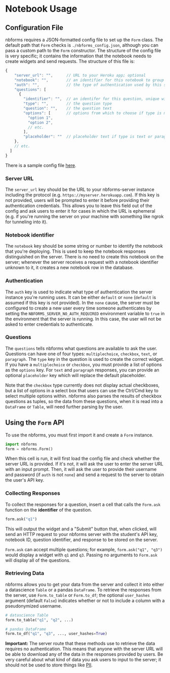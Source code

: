 # Notebook Usage

## Configuration File

nbforms requires a JSON-formatted config file to set up the `Form` class. The default path that `Form` checks is `./nbforms_config.json`, although you can pass a custom path to the `Form` constructor. The structure of the config file is very specific; it contains the information that the notebook needs to create widgets and send requests. The structure of this file is:

```javascript
{
    "server_url": "",      // URL to your Heroku app; optional
    "notebook": "",        // an identifier for this notebook to group responses together
    "auth": "",            // the type of authentication used by this server instance; optional
    "questions": [
      {
        "identifier": "",  // an identifer for this question, unique within this notebook
        "type": "",        // the question type
        "question": "",    // the question text
        "options": [       // options from which to choose if type is multiplechoice or checkbox
          "option 1",
          "option 2",
          // etc.
        ],
        "placeholder": ""  // placeholder text if type is text or paragraph; optional
    },
    // etc.
  ]
}
```

There is a sample config file [here](https://github.com/chrispyles/nbforms/blob/main/demo/nbforms_config.json).

### Server URL

The `server_url` key should be the URL to your nbforms-server instance including the protocol (e.g. `https://myserver.herokuapp.com`). If this key is not provided, users will be prompted to enter it before providing their authentication credentials. This allows you to leave this field out of the config and ask users to enter it for cases in which the URL is ephemeral (e.g. if you're running the server on your machine with something like ngrok for tunneling into it).

### Notebook identifier

The `notebook` key should be some string or number to identify the notebook that you're deploying. This is used to keep the notebook responses distinguished on the server. There is no need to create this notebook on the server; whenever the server receives a request with a notebook identifier unknown to it, it creates a new notebook row in the database.

### Authentication

The `auth` key is used to indicate what type of authentication the server instance you're running uses. It can be either `default` or `none` (`default` is assumed if this key is not provided). In the `none` cause, the server must be configured to create a new user every time someone authenticates by setting the `NBFORMS_SERVER_NO_AUTH_REQUIRED` environment variable to `true` in the environment that the server is running. In this case, the user will not be asked to enter credentials to authenticate.

### Questions

The `questions` tells nbforms what questions are available to ask the user. Questions can have one of four types: `multiplechoice`, `checkbox`, `text`, or `paragraph`. The `type` key in the question is used to create the correct widget. If you have a `multiplechoice` or `checkbox`, you must provide a list of options as the `options` key. For `text` and `paragraph` responses, you can provide an optional `placeholder` key which will replace the default placeholder.

Note that the `checkbox` type currently does not display actual checkboxes, but a list of options in a select box that users can use the Ctrl/Cmd key to select multiple options within. nbforms also parses the results of checkbox questions as tuples, so the data from these questions, when it is read into a `DataFrame` or `Table`, will need further parsing by the user.

## Using the `Form` API

To use the nbforms, you must first import it and create a `Form` instance. 

```python
import nbforms
form = nbforms.Form()
```

When this cell is run, it will first load the config file and check whether the server URL is provided. If it's not, it will ask the user to enter the server URL with an input prompt. Then, it will ask the user to provide their username and password (if `auth` is not `none`) and send a request to the server to obtain the user's API key.

### Collecting Responses

To collect the responses for a question, insert a cell that calls the `Form.ask` function on the **identifier** of the question.

```python
form.ask("q1")
```

This will output the widget and a "Submit" button that, when clicked, will send an HTTP request to your nbforms server with the student's API key, notebook ID, question identifier, and response to be stored on the server.

`Form.ask` can accept multiple questions; for example, `form.ask("q1", "q3")` would display a widget with `q1` and `q3`. Passing no arguments to `Form.ask` will display all of the questions.

### Retrieving Data

nbforms allows you to get your data from the server and collect it into either a datascience `Table` or a pandas `DataFrame`. To retrieve the responses from the server, use `Form.to_table` or `Form.to_df`; the optional `user_hashes` argument (default `False`) indicates whether or not to include a column with a pseudonymized username.

```python
# datascience Table
form.to_table("q1", "q2", ...)

# pandas DataFrame
form.to_df("q1", "q3", ..., user_hashes=True)
```

**Important:** The server route that these methods use to retrieve the data requires no authentication. This means that anyone with the server URL will be able to download any of the data in the responses provided by users. Be very careful about what kind of data you ask users to input to the server; it should not be used to store things like [PII](https://en.wikipedia.org/wiki/Personal_data).
